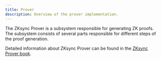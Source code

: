 ```yaml
---
title: Prover
description: Overview of the prover implementation.
---
```


The ZKsync Prover is a subsystem responsible for generating ZK proofs.
The subsystem consists of several parts responsible for different steps of the proof generation.

Detailed information about ZKsync Prover can be found in the [ZKsync Prover book](https://matter-labs.github.io/zksync-era/prover/latest/).
